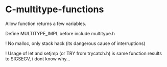 # C-multitype-functions

Allow function returns a few variables.

Define MULTITYPE_IMPL before include multitype.h

! No malloc, only stack hack (its dangerous cause of interruptions)

! Usage of let and setjmp (or TRY from trycatch.h) is same function results to SIGSEGV, i dont know why...


